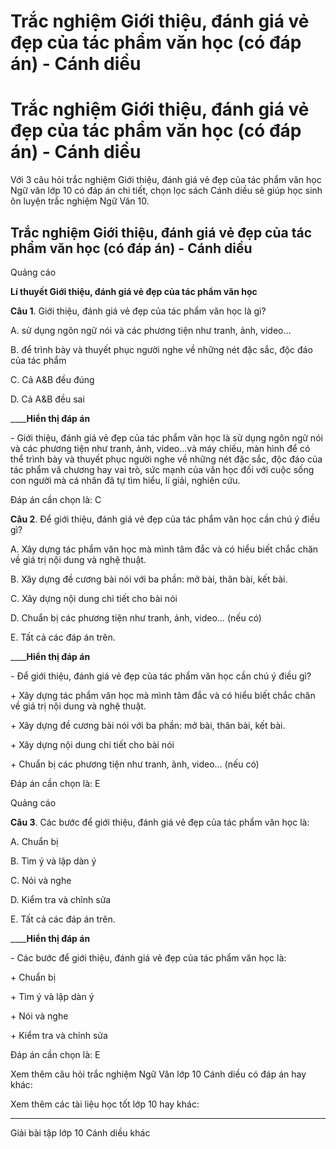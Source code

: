 # Trắc nghiệm Giới thiệu, đánh giá vẻ đẹp của tác phẩm văn học (có đáp án) - Cánh diều

# Trắc nghiệm Giới thiệu, đánh giá vẻ đẹp của tác phẩm văn học (có đáp án) - Cánh diều

Với 3 câu hỏi trắc nghiệm Giới thiệu, đánh giá vẻ đẹp của tác phẩm văn học Ngữ văn lớp 10 có đáp án chi tiết, chọn lọc sách Cánh diều sẽ giúp học sinh ôn luyện trắc nghiệm Ngữ Văn 10.

## Trắc nghiệm Giới thiệu, đánh giá vẻ đẹp của tác phẩm văn học (có đáp án) - Cánh diều

Quảng cáo

**Lí thuyết Giới thiệu, đánh giá vẻ đẹp của tác phẩm văn học**

**Câu 1**. Giới thiệu, đánh giá vẻ đẹp của tác phẩm văn học là gì?

A. sử dụng ngôn ngữ nói và các phương tiện như tranh, ảnh, video…

B. để trình bày và thuyết phục người nghe về những nét đặc sắc, độc đáo của tác phẩm

C. Cả A&B đều đúng 

D. Cả A&B đều sai

____**Hiển thị đáp án**

\- Giới thiệu, đánh giá vẻ đẹp của tác phẩm văn học là sử dụng ngôn ngữ nói và các phương tiện như tranh, ảnh, video…và máy chiếu, màn hình để có thể trình bày và thuyết phục người nghe về những nét đặc sắc, độc đáo của tác phẩm vă chương hay vai trò, sức mạnh của văn học đối với cuộc sống con người mà cá nhân đã tự tìm hiểu, lí giải, nghiên cứu. 

Đáp án cần chọn là: C

**Câu 2**. Để giới thiệu, đánh giá vẻ đẹp của tác phẩm văn học cần chú ý điều gì?

A. Xây dựng tác phẩm văn học mà mình tâm đắc và có hiểu biết chắc chăn về giá trị nội dung và nghệ thuật. 

B. Xây dựng đề cương bài nói với ba phần: mở bài, thân bài, kết bài. 

C. Xây dựng nội dung chi tiết cho bài nói

D. Chuẩn bị các phương tiện như tranh, ảnh, video… (nếu có)

E. Tất cả các đáp án trên. 

____**Hiển thị đáp án**

\- Để giới thiệu, đánh giá vẻ đẹp của tác phẩm văn học cần chú ý điều gì?

\+ Xây dựng tác phẩm văn học mà mình tâm đắc và có hiểu biết chắc chăn về giá trị nội dung và nghệ thuật. 

\+ Xây dựng đề cương bài nói với ba phần: mở bài, thân bài, kết bài. 

\+ Xây dựng nội dung chi tiết cho bài nói

\+ Chuẩn bị các phương tiện như tranh, ảnh, video… (nếu có)

Đáp án cần chọn là: E

Quảng cáo

**Câu 3**. Các bước để giới thiệu, đánh giá vẻ đẹp của tác phẩm văn học là:

A. Chuẩn bị 

B. Tìm ý và lập dàn ý 

C. Nói và nghe

D. Kiểm tra và chỉnh sửa 

E. Tất cả các đáp án trên. 

____**Hiển thị đáp án**

\- Các bước để giới thiệu, đánh giá vẻ đẹp của tác phẩm văn học là:

\+ Chuẩn bị 

\+ Tìm ý và lập dàn ý 

\+ Nói và nghe

\+ Kiểm tra và chỉnh sửa 

Đáp án cần chọn là: E

Xem thêm câu hỏi trắc nghiệm Ngữ Văn lớp 10 Cánh diều có đáp án hay khác:

Xem thêm các tài liệu học tốt lớp 10 hay khác:

* * *

Giải bài tập lớp 10 Cánh diều khác
